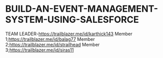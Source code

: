 # BUILD-AN-EVENT-MANAGEMENT-SYSTEM-USING-SALESFORCE
TEAM LEADER-https://trailblazer.me/id/karthick143
Member 1;https://trailblazer.me/id/balag77
Member 2;https://trailblazer.me/id/strailhead
Member 3;https://trailblazer.me/id/siras11

